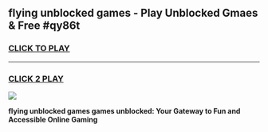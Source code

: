 
## flying unblocked games - Play Unblocked Gmaes & Free #qy86t
<h3>
<a href="https://news.freeplayer.one?title=flying_unblocked_games&ref=03M">CLICK TO PLAY</a></h3>
<hr>

<h3>
<a href="https://news.freeplayer.one?title=flying_unblocked_games&ref=03M">CLICK 2 PLAY</a>
  
</h3>

<a href="https://news.freeplayer.one?title=flying_unblocked_games&ref=03M"><img src="https://clearcache.store/games.png"></a>


**flying unblocked games games unblocked: Your Gateway to Fun and Accessible Online Gaming**
